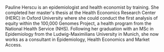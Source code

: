 Pauline Herscu is an epidemiologist and health economist by training. She completed her master's thesis at the Health Economics Research Center (HERC) in Oxford University where she could conduct the first analysis of equity within the 100,000 Genomes Project, a health program from the National Health Service (NHS). Following her graduation with an MSc in Epidemiology from the Ludwig-Maximilians University in Munich, she now works as a consultant in Epidemiology, Health Economics and Market Access.